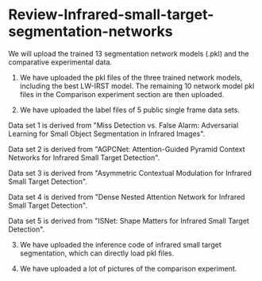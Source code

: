 # Review-Infrared-small-target-segmentation-networks
We will upload the trained 13 segmentation network models (.pkl) and the comparative experimental data.

1. We have uploaded the pkl files of the three trained network models, including the best LW-IRST model. The remaining 10 network model pkl files in the Comparison experiment section are then uploaded.

2. We have uploaded the label files of 5 public single frame data sets.

  Data set 1 is derived from "Miss Detection vs. False Alarm: Adversarial Learning for Small Object Segmentation in Infrared Images".

  Data set 2 is derived from "AGPCNet: Attention-Guided Pyramid Context Networks for Infrared Small Target Detection".

  Data set 3 is derived from "Asymmetric Contextual Modulation for Infrared Small Target Detection".

  Data set 4 is derived from "Dense Nested Attention Network for Infrared Small Target Detection".

  Data set 5 is derived from "ISNet: Shape Matters for Infrared Small Target Detection".

3. We have uploaded the inference code of infrared small target segmentation, which can directly load pkl files.

4. We have uploaded a lot of pictures of the comparison experiment.
